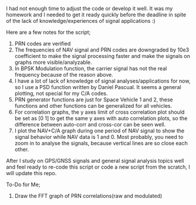I had not enough time to adjust the code or develop it well. It was my homework and I needed to get it ready quickly before the deadline in spite of the lack of knowledge/experiences of signal applications :)

Here are a few notes for the script;

1. PRN codes are verified
2. The frequencies of NAV signal and PRN codes are downgraded by 10e3 coefficient to make the signal processing faster and make the signals on graphs more visible/analyzable.
3. In BPSK Modulation function, the carrier signal has not the real frequency because of the reason above.
4. I have a lot of lack of knowledge of signal analyses/applications for now, so I use a PSD function written by Daniel Pascual. It seems a general plotting, not special for my C/A codes.
5. PRN generator functions are just for Space Vehicle 1 and 2, these functions and other functions can be generalized for all vehicles.
6. For correlation graphs, the y axes limit of cross correlation plot should be set as [0 1] to get the same y axes with auto correlation plots, so the difference between auto-corr and cross-cor can be seen well.
7. I plot the NAV+C/A graph during one period of NAV signal to show the signal behavior while NAV data is 1 and 0. Most probably, you need to zoom in to analyse the signals, because vertical lines are so close each other.

After I study on GPS/GNSS signals and general signal analysis topics well and feel ready to re-code this script or code a new script from the scratch, I will update this repo.

To-Do for Me;

1. Draw the FFT graph of PRN correlations(raw and modulated)